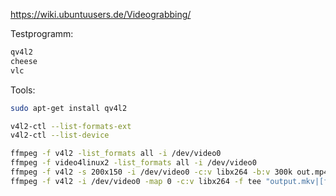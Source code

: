 https://wiki.ubuntuusers.de/Videograbbing/

Testprogramm:

```bash
qv4l2 
cheese
vlc
```

Tools:
```bash
sudo apt-get install qv4l2 

v4l2-ctl --list-formats-ext
v4l2-ctl --list-device

ffmpeg -f v4l2 -list_formats all -i /dev/video0
ffmpeg -f video4linux2 -list_formats all -i /dev/video0
ffmpeg -f v4l2 -s 200x150 -i /dev/video0 -c:v libx264 -b:v 300k out.mp4
ffmpeg -f v4l2 -i /dev/video0 -map 0 -c:v libx264 -f tee "output.mkv|[f=nut]pipe:" | ffplay-Pfeife:

```

